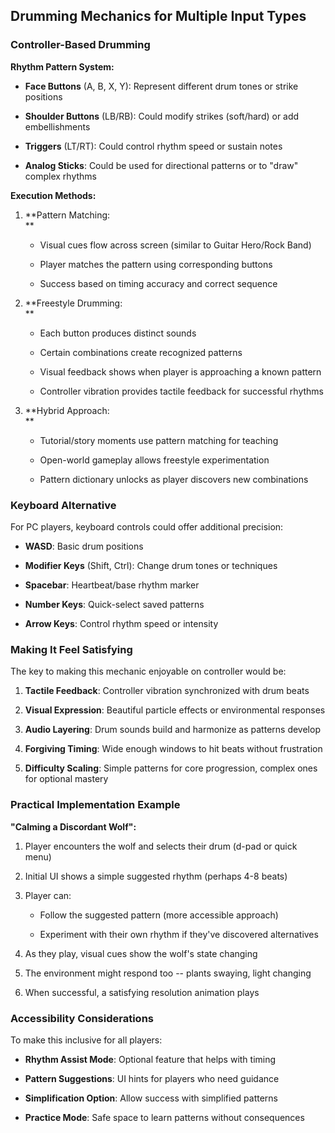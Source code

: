 ## **Drumming Mechanics for Multiple Input Types**

### **Controller-Based Drumming**

**Rhythm Pattern System:**

-   **Face Buttons** (A, B, X, Y): Represent different drum tones or
    strike positions

-   **Shoulder Buttons** (LB/RB): Could modify strikes (soft/hard) or
    add embellishments

-   **Triggers** (LT/RT): Could control rhythm speed or sustain notes

-   **Analog Sticks**: Could be used for directional patterns or to
    \"draw\" complex rhythms

**Execution Methods:**

1.  **Pattern Matching:\
    **

    -   Visual cues flow across screen (similar to Guitar Hero/Rock
        Band)

    -   Player matches the pattern using corresponding buttons

    -   Success based on timing accuracy and correct sequence

2.  **Freestyle Drumming:\
    **

    -   Each button produces distinct sounds

    -   Certain combinations create recognized patterns

    -   Visual feedback shows when player is approaching a known pattern

    -   Controller vibration provides tactile feedback for successful
        rhythms

3.  **Hybrid Approach:\
    **

    -   Tutorial/story moments use pattern matching for teaching

    -   Open-world gameplay allows freestyle experimentation

    -   Pattern dictionary unlocks as player discovers new combinations

### **Keyboard Alternative**

For PC players, keyboard controls could offer additional precision:

-   **WASD**: Basic drum positions

-   **Modifier Keys** (Shift, Ctrl): Change drum tones or techniques

-   **Spacebar**: Heartbeat/base rhythm marker

-   **Number Keys**: Quick-select saved patterns

-   **Arrow Keys**: Control rhythm speed or intensity

### **Making It Feel Satisfying**

The key to making this mechanic enjoyable on controller would be:

1.  **Tactile Feedback**: Controller vibration synchronized with drum
    beats

2.  **Visual Expression**: Beautiful particle effects or environmental
    responses

3.  **Audio Layering**: Drum sounds build and harmonize as patterns
    develop

4.  **Forgiving Timing**: Wide enough windows to hit beats without
    frustration

5.  **Difficulty Scaling**: Simple patterns for core progression,
    complex ones for optional mastery

### **Practical Implementation Example**

**\"Calming a Discordant Wolf\":**

1.  Player encounters the wolf and selects their drum (d-pad or quick
    menu)

2.  Initial UI shows a simple suggested rhythm (perhaps 4-8 beats)

3.  Player can:

    -   Follow the suggested pattern (more accessible approach)

    -   Experiment with their own rhythm if they\'ve discovered
        alternatives

4.  As they play, visual cues show the wolf\'s state changing

5.  The environment might respond too -- plants swaying, light changing

6.  When successful, a satisfying resolution animation plays

### **Accessibility Considerations**

To make this inclusive for all players:

-   **Rhythm Assist Mode**: Optional feature that helps with timing

-   **Pattern Suggestions**: UI hints for players who need guidance

-   **Simplification Option**: Allow success with simplified patterns

-   **Practice Mode**: Safe space to learn patterns without consequences
